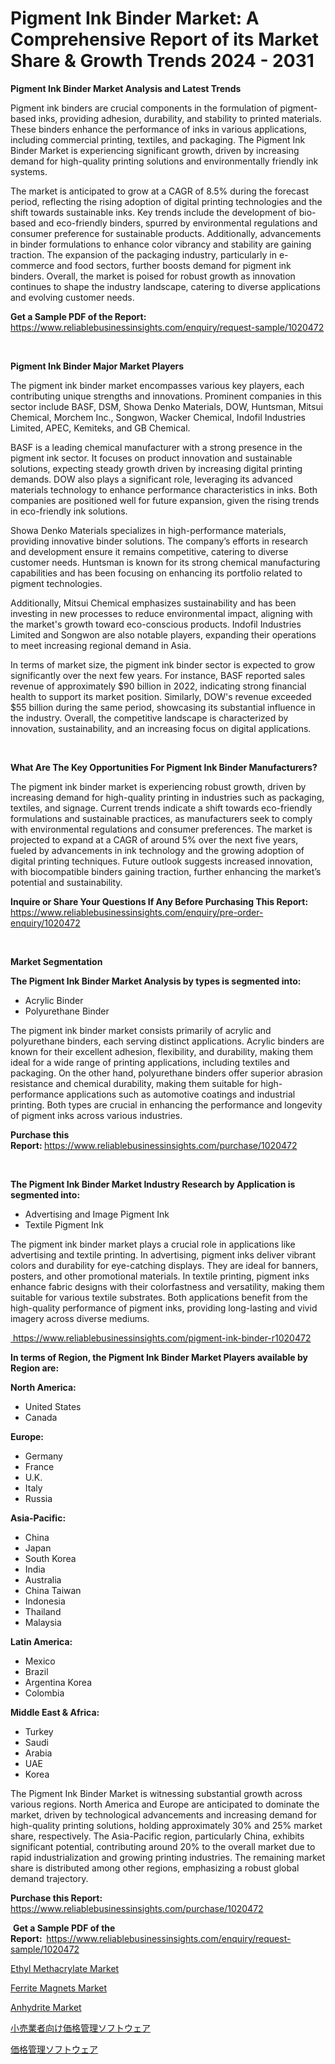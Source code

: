 <p><h1>Pigment Ink Binder Market: A Comprehensive Report of its Market Share & Growth Trends 2024 - 2031</h1></p><p><strong>Pigment Ink Binder Market Analysis and Latest Trends</strong></p>
<p><p>Pigment ink binders are crucial components in the formulation of pigment-based inks, providing adhesion, durability, and stability to printed materials. These binders enhance the performance of inks in various applications, including commercial printing, textiles, and packaging. The Pigment Ink Binder Market is experiencing significant growth, driven by increasing demand for high-quality printing solutions and environmentally friendly ink systems.</p><p>The market is anticipated to grow at a CAGR of 8.5% during the forecast period, reflecting the rising adoption of digital printing technologies and the shift towards sustainable inks. Key trends include the development of bio-based and eco-friendly binders, spurred by environmental regulations and consumer preference for sustainable products. Additionally, advancements in binder formulations to enhance color vibrancy and stability are gaining traction. The expansion of the packaging industry, particularly in e-commerce and food sectors, further boosts demand for pigment ink binders. Overall, the market is poised for robust growth as innovation continues to shape the industry landscape, catering to diverse applications and evolving customer needs.</p></p>
<p><strong>Get a Sample PDF of the Report:&nbsp;</strong> <a href="https://www.reliablebusinessinsights.com/enquiry/request-sample/1020472">https://www.reliablebusinessinsights.com/enquiry/request-sample/1020472</a></p>
<p>&nbsp;</p>
<p><strong>Pigment Ink Binder Major Market Players</strong></p>
<p><p>The pigment ink binder market encompasses various key players, each contributing unique strengths and innovations. Prominent companies in this sector include BASF, DSM, Showa Denko Materials, DOW, Huntsman, Mitsui Chemical, Morchem Inc., Songwon, Wacker Chemical, Indofil Industries Limited, APEC, Kemiteks, and GB Chemical.</p><p>BASF is a leading chemical manufacturer with a strong presence in the pigment ink sector. It focuses on product innovation and sustainable solutions, expecting steady growth driven by increasing digital printing demands. DOW also plays a significant role, leveraging its advanced materials technology to enhance performance characteristics in inks. Both companies are positioned well for future expansion, given the rising trends in eco-friendly ink solutions.</p><p>Showa Denko Materials specializes in high-performance materials, providing innovative binder solutions. The company’s efforts in research and development ensure it remains competitive, catering to diverse customer needs. Huntsman is known for its strong chemical manufacturing capabilities and has been focusing on enhancing its portfolio related to pigment technologies.</p><p>Additionally, Mitsui Chemical emphasizes sustainability and has been investing in new processes to reduce environmental impact, aligning with the market's growth toward eco-conscious products. Indofil Industries Limited and Songwon are also notable players, expanding their operations to meet increasing regional demand in Asia.</p><p>In terms of market size, the pigment ink binder sector is expected to grow significantly over the next few years. For instance, BASF reported sales revenue of approximately $90 billion in 2022, indicating strong financial health to support its market position. Similarly, DOW's revenue exceeded $55 billion during the same period, showcasing its substantial influence in the industry. Overall, the competitive landscape is characterized by innovation, sustainability, and an increasing focus on digital applications.</p></p>
<p>&nbsp;</p>
<p><strong>What Are The Key Opportunities For Pigment Ink Binder Manufacturers?</strong></p>
<p><p>The pigment ink binder market is experiencing robust growth, driven by increasing demand for high-quality printing in industries such as packaging, textiles, and signage. Current trends indicate a shift towards eco-friendly formulations and sustainable practices, as manufacturers seek to comply with environmental regulations and consumer preferences. The market is projected to expand at a CAGR of around 5% over the next five years, fueled by advancements in ink technology and the growing adoption of digital printing techniques. Future outlook suggests increased innovation, with biocompatible binders gaining traction, further enhancing the market’s potential and sustainability.</p></p>
<p><strong>Inquire or Share Your Questions If Any Before Purchasing This Report:</strong> <a href="https://www.reliablebusinessinsights.com/enquiry/pre-order-enquiry/1020472">https://www.reliablebusinessinsights.com/enquiry/pre-order-enquiry/1020472</a></p>
<p>&nbsp;</p>
<p><strong>Market Segmentation</strong></p>
<p><strong>The Pigment Ink Binder Market Analysis by types is segmented into:</strong></p>
<p><ul><li>Acrylic Binder</li><li>Polyurethane Binder</li></ul></p>
<p><p>The pigment ink binder market consists primarily of acrylic and polyurethane binders, each serving distinct applications. Acrylic binders are known for their excellent adhesion, flexibility, and durability, making them ideal for a wide range of printing applications, including textiles and packaging. On the other hand, polyurethane binders offer superior abrasion resistance and chemical durability, making them suitable for high-performance applications such as automotive coatings and industrial printing. Both types are crucial in enhancing the performance and longevity of pigment inks across various industries.</p></p>
<p><strong>Purchase this Report:&nbsp;</strong><a href="https://www.reliablebusinessinsights.com/purchase/1020472">https://www.reliablebusinessinsights.com/purchase/1020472</a></p>
<p>&nbsp;</p>
<p><strong>The Pigment Ink Binder Market Industry Research by Application is segmented into:</strong></p>
<p><ul><li>Advertising and Image Pigment Ink</li><li>Textile Pigment Ink</li></ul></p>
<p><p>The pigment ink binder market plays a crucial role in applications like advertising and textile printing. In advertising, pigment inks deliver vibrant colors and durability for eye-catching displays. They are ideal for banners, posters, and other promotional materials. In textile printing, pigment inks enhance fabric designs with their colorfastness and versatility, making them suitable for various textile substrates. Both applications benefit from the high-quality performance of pigment inks, providing long-lasting and vivid imagery across diverse mediums.</p></p>
<p><a href="https://www.reliablebusinessinsights.com/pigment-ink-binder-r1020472">&nbsp;https://www.reliablebusinessinsights.com/pigment-ink-binder-r1020472</a></p>
<p><strong>In terms of Region, the Pigment Ink Binder Market Players available by Region are:</strong></p>
<p>
    <p> <strong> North America: </strong>
        <ul>
            <li>United States</li>
            <li>Canada</li>
        </ul>
        </p> 
    <p> <strong> Europe: </strong>
        <ul>
            <li>Germany</li>
            <li>France</li>
            <li>U.K.</li>
            <li>Italy</li>
            <li>Russia</li>
        </ul>
        </p> 
    <p> <strong> Asia-Pacific: </strong>
        <ul>
            <li>China</li>
            <li>Japan</li>
            <li>South Korea</li>
            <li>India</li>
            <li>Australia</li>
            <li>China Taiwan</li>
            <li>Indonesia</li>
            <li>Thailand</li>
            <li>Malaysia</li>
        </ul>
        </p> 
    <p> <strong> Latin America: </strong>
        <ul>
            <li>Mexico</li>
            <li>Brazil</li>
            <li>Argentina Korea</li>
            <li>Colombia</li>
        </ul>
        </p> 
    <p> <strong> Middle East & Africa: </strong>
        <ul>
            <li>Turkey</li>
            <li>Saudi</li>
            <li>Arabia</li>
            <li>UAE</li>
            <li>Korea</li>
        </ul>
    </p>
    </p>
<p><p>The Pigment Ink Binder Market is witnessing substantial growth across various regions. North America and Europe are anticipated to dominate the market, driven by technological advancements and increasing demand for high-quality printing solutions, holding approximately 30% and 25% market share, respectively. The Asia-Pacific region, particularly China, exhibits significant potential, contributing around 20% to the overall market due to rapid industrialization and growing printing industries. The remaining market share is distributed among other regions, emphasizing a robust global demand trajectory.</p></p>
<p><strong>Purchase this Report: </strong><a href="https://www.reliablebusinessinsights.com/purchase/1020472">https://www.reliablebusinessinsights.com/purchase/1020472</a></p>
<p>&nbsp;<strong>Get a Sample PDF of the Report:&nbsp;&nbsp;</strong><a href="https://www.reliablebusinessinsights.com/enquiry/request-sample/1020472">https://www.reliablebusinessinsights.com/enquiry/request-sample/1020472</a></p>
<p><strong></strong></p>
<p><p><a href="https://issuu.com/reportprime-2/docs/ethyl-methacrylate-market-size-2030_32a659df42e5e8">Ethyl Methacrylate Market</a></p><p><a href="https://www.linkedin.com/pulse/mapping-ferrite-magnets-market-trends-challenges-breakthroughs-gybsf?trackingId=A8smORPnQcSZpSklppRqrg%3D%3D">Ferrite Magnets Market</a></p><p><a href="https://issuu.com/reportprime-2/docs/anhydrite-market-size-2030.pptx_d72cc836fb0e54">Anhydrite Market</a></p><p><a href="https://medium.com/@lindakreitz2023/%E5%B0%8F%E5%A3%B2%E6%A5%AD%E8%80%85%E5%90%91%E3%81%91%E3%81%AE%E4%BE%A1%E6%A0%BC%E7%AE%A1%E7%90%86%E3%82%BD%E3%83%95%E3%83%88%E3%82%A6%E3%82%A7%E3%82%A2%E5%B8%82%E5%A0%B4%E8%AA%BF%E6%9F%BB%E5%A0%B1%E5%91%8A%E6%9B%B8-2024%E5%B9%B4%E3%81%8B%E3%82%892031%E5%B9%B4%E3%81%BE%E3%81%A7%E3%81%AE9-%E3%81%AE%E5%AE%89%E5%AE%9A%E3%81%97%E3%81%9Fcagr%E3%82%92%E6%8C%81%E3%81%A4%E5%B8%82%E5%A0%B4%E4%BA%88%E6%B8%AC%E3%81%A8%E6%88%90%E9%95%B7%E3%81%AE%E8%A6%8B%E9%80%9A%E3%81%97-8bad0bd5a932">小売業者向け価格管理ソフトウェア</a></p><p><a href="https://medium.com/@erickbotsfortrd46766/price-management-software-market-%E3%81%AE%E3%82%B0%E3%83%AD%E3%83%BC%E3%83%90%E3%83%AB%E5%B8%82%E5%A0%B4%E6%A6%82%E8%A6%81%E3%81%AF-%E4%B8%96%E7%95%8C%E3%81%8A%E3%82%88%E3%81%B3%E4%B8%BB%E8%A6%81%E5%B8%82%E5%A0%B4%E3%81%AB%E3%81%8A%E3%81%91%E3%82%8B%E6%A5%AD%E7%95%8C%E3%81%AB%E5%BD%B1%E9%9F%BF%E3%82%92%E4%B8%8E%E3%81%88%E3%82%8B%E4%B8%BB%E8%A6%81%E3%81%AA%E3%83%88%E3%83%AC%E3%83%B3%E3%83%89%E3%81%AB%E3%81%A4%E3%81%84%E3%81%A6-%E7%8B%AC%E8%87%AA%E3%81%AE%E8%A6%96%E7%82%B9%E3%82%92%E6%8F%90%E4%BE%9B%E3%81%97%E3%81%BE%E3%81%99-eb4286a59f1a">価格管理ソフトウェア</a></p></p>